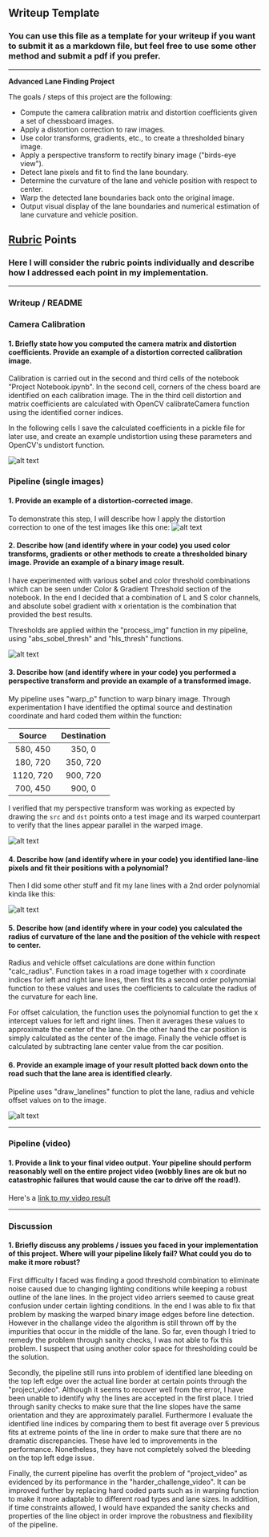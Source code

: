 ## Writeup Template

### You can use this file as a template for your writeup if you want to submit it as a markdown file, but feel free to use some other method and submit a pdf if you prefer.

---

**Advanced Lane Finding Project**

The goals / steps of this project are the following:

* Compute the camera calibration matrix and distortion coefficients given a set of chessboard images.
* Apply a distortion correction to raw images.
* Use color transforms, gradients, etc., to create a thresholded binary image.
* Apply a perspective transform to rectify binary image ("birds-eye view").
* Detect lane pixels and fit to find the lane boundary.
* Determine the curvature of the lane and vehicle position with respect to center.
* Warp the detected lane boundaries back onto the original image.
* Output visual display of the lane boundaries and numerical estimation of lane curvature and vehicle position.

[//]: # (Image References)

[image1]: ./examples/undistort.png "Undistorted"
[image2]: ./examples/undistort_test_image.png "Road Transformed"
[image3]: ./examples/grad_color_threshold3.png "Binary Example"
[image4]: ./examples/persp_transform2.png "Warp Example"
[image5]: ./examples/line_fit.png "Fit Visual"
[image6]: ./examples/plot_output.png "Output"
[video1]: ./output_video/project_output.mp4 "Video"

## [Rubric](https://review.udacity.com/#!/rubrics/571/view) Points

### Here I will consider the rubric points individually and describe how I addressed each point in my implementation.  

---

### Writeup / README

### Camera Calibration

#### 1. Briefly state how you computed the camera matrix and distortion coefficients. Provide an example of a distortion corrected calibration image.

Calibration is carried out in the second and third cells of the notebook "Project Notebook.ipynb". In the second cell, corners of the chess board are identified on each calibration image. The in the third cell distortion and matrix coefficients are calculated with OpenCV calibrateCamera function using the identified corner indices.

In the following cells I save the calculated coefficients in a pickle file for later use, and create an example undistortion using these parameters and OpenCV's undistort function.


![alt text][image1]

### Pipeline (single images)

#### 1. Provide an example of a distortion-corrected image.

To demonstrate this step, I will describe how I apply the distortion correction to one of the test images like this one:
![alt text][image2]

#### 2. Describe how (and identify where in your code) you used color transforms, gradients or other methods to create a thresholded binary image.  Provide an example of a binary image result.

I have experimented with various sobel and color threshold combinations which can be seen under Color & Gradient Threshold section of the notebook. In the end I decided that a combination of  L and S color channels, and absolute sobel gradient with x orientation is the combination that provided the best results.

Thresholds are applied within the "process_img" function in my pipeline, using "abs_sobel_thresh" and "hls_thresh" functions.

![alt text][image3]

#### 3. Describe how (and identify where in your code) you performed a perspective transform and provide an example of a transformed image.

My pipeline uses "warp_p" function to warp binary image. Through experimentation I have identified the optimal source and destination coordinate and hard coded them within the function:

| Source        | Destination   | 
|:-------------:|:-------------:| 
| 580, 450      | 350, 0        | 
| 180, 720      | 350, 720      |
| 1120, 720     | 900, 720      |
| 700, 450      | 900, 0        |

I verified that my perspective transform was working as expected by drawing the `src` and `dst` points onto a test image and its warped counterpart to verify that the lines appear parallel in the warped image.

![alt text][image4]

#### 4. Describe how (and identify where in your code) you identified lane-line pixels and fit their positions with a polynomial?

Then I did some other stuff and fit my lane lines with a 2nd order polynomial kinda like this:

![alt text][image5]

#### 5. Describe how (and identify where in your code) you calculated the radius of curvature of the lane and the position of the vehicle with respect to center.

Radius and vehicle offset calculations are done within function "calc_radius". Function takes in a road image together with x coordinate indices for left and right lane lines, then first fits a second order polynomial function to these values and uses the coefficients to calculate the radius of the curvature for each line.

For offset calculation, the function uses the polynomial function to get the x intercept values for left and right lines. Then it averages these values to approximate the center of the lane. On the other hand the car position is simply calculated as the center of the image. Finally the vehicle offset is calculated by subtracting lane center value from the car position.

#### 6. Provide an example image of your result plotted back down onto the road such that the lane area is identified clearly.

Pipeline uses "draw_lanelines" function to plot the lane, radius and vehicle offset values on to the image.

![alt text][image6]

---

### Pipeline (video)

#### 1. Provide a link to your final video output.  Your pipeline should perform reasonably well on the entire project video (wobbly lines are ok but no catastrophic failures that would cause the car to drive off the road!).

Here's a [link to my video result](./output_video/project_output.mp4)

---

### Discussion

#### 1. Briefly discuss any problems / issues you faced in your implementation of this project.  Where will your pipeline likely fail?  What could you do to make it more robust?

First difficulty I faced was finding a good threshold combination to eliminate noise caused due to changing lighting conditions while keeping a robust outline of the lane lines. In the project video arriers seemed to cause great confusion under certain lighting conditions. In the end I was able to fix that problem by masking the warped binary image edges before line detection. However in the challange video the algorithm is still thrown off by the impurities that occur in the middle of the lane. So far, even though I tried to remedy the problem through sanity checks, I was not able to fix this problem. I suspect that using another color space for thresholding could be the solution.

Secondly, the pipeline still runs into problem of identified lane bleeding on the top left edge over the actual line border at certain points through the "project_video". Although it seems to recover well from the error, I have been unable to identify why the lines are accepted in the first place. I tried through sanity checks to make sure that the line slopes have the same orientation and they are approximately parallel. Furthermore I evaluate the identified line indices by comparing them to best fit average over 5 previous fits at extreme points of the line in order to make sure that there are no dramatic discrepancies. These have led to improvements in the performance. Nonetheless, they have not completely solved the bleeding on the top left edge issue.

Finally, the current pipeline has overfit the problem of "project_video" as evidenced by its performance in the "harder_challenge_video". It can be improved further by replacing hard coded parts such as in warping function to make it more adaptable to different road types and lane sizes. In addition, if time constraints allowed, I would have expanded the sanity checks and properties of the line object in order improve the robustness and flexibility of the pipeline.



